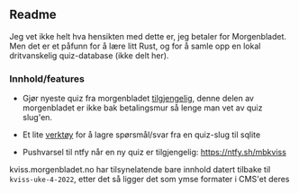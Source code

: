 ## Readme

Jeg vet ikke helt hva hensikten med dette er, jeg betaler for Morgenbladet. Men det er et påfunn for å lære litt Rust, og for å samle opp en lokal dritvanskelig quiz-database (ikke delt her).


### Innhold/features

- Gjør nyeste quiz fra morgenbladet [tilgjengelig](https://jorgenbs.github.io/morgenbladet-kviss/), denne delen av morgenbladet er ikke bak betalingsmur så lenge man vet av quiz slug'en.

- Et lite [verktøy](./kviss-db) for å lagre spørsmål/svar fra en quiz-slug til sqlite

- Pushvarsel til ntfy når en ny quiz er tilgjengelig: https://ntfy.sh/mbkviss

kviss.morgenbladet.no har tilsynelatende bare innhold datert tilbake til `kviss-uke-4-2022`, etter det så ligger det som ymse formater i CMS'et deres
